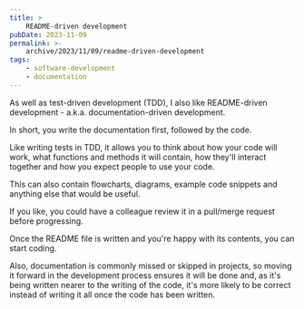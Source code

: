 ```yaml
---
title: >
    README-driven development
pubDate: 2023-11-09
permalink: >-
    archive/2023/11/09/readme-driven-development
tags:
    - software-development
    - documentation
---
```


As well as test-driven development (TDD), I also like README-driven development - a.k.a. documentation-driven development.

In short, you write the documentation first, followed by the code.

Like writing tests in TDD, it allows you to think about how your code will work, what functions and methods it will contain, how they'll interact together and how you expect people to use your code.

This can also contain flowcharts, diagrams, example code snippets and anything else that would be useful.

If you like, you could have a colleague review it in a pull/merge request before progressing.

Once the README file is written and you're happy with its contents, you can start coding.

Also, documentation is commonly missed or skipped in projects, so moving it forward in the development process ensures it will be done and, as it's being written nearer to the writing of the code, it's more likely to be correct instead of writing it all once the code has been written.
